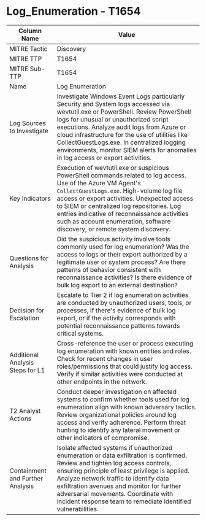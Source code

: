 # Log_Enumeration - T1654

| Column Name | Value |
|-------------|-------|
| MITRE Tactic | Discovery |
| MITRE TTP | T1654 |
| MITRE Sub-TTP | T1654 |
| Name | Log Enumeration |
| Log Sources to Investigate | Investigate Windows Event Logs particularly Security and System logs accessed via wevtutil.exe or PowerShell. Review PowerShell logs for unusual or unauthorized script executions. Analyze audit logs from Azure or cloud infrastructure for the use of utilities like CollectGuestLogs.exe. In centralized logging environments, monitor SIEM alerts for anomalies in log access or export activities. |
| Key Indicators | Execution of wevtutil.exe or suspicious PowerShell commands related to log access. Use of the Azure VM Agent's `CollectGuestLogs.exe`. High-volume log file access or export activities. Unexpected access to SIEM or centralized log repositories. Log entries indicative of reconnaissance activities such as account enumeration, software discovery, or remote system discovery. |
| Questions for Analysis | Did the suspicious activity involve tools commonly used for log enumeration? Was the access to logs or their export authorized by a legitimate user or system process? Are there patterns of behavior consistent with reconnaissance activities? Is there evidence of bulk log export to an external destination? |
| Decision for Escalation | Escalate to Tier 2 if log enumeration activities are conducted by unauthorized users, tools, or processes, if there's evidence of bulk log export, or if the activity corresponds with potential reconnaissance patterns towards critical systems. |
| Additional Analysis Steps for L1 | Cross-reference the user or process executing log enumeration with known entities and roles. Check for recent changes in user roles/permissions that could justify log access. Verify if similar activities were conducted at other endpoints in the network. |
| T2 Analyst Actions | Conduct deeper investigation on affected systems to confirm whether tools used for log enumeration align with known adversary tactics. Review organizational policies around log access and verify adherence. Perform threat hunting to identify any lateral movement or other indicators of compromise. |
| Containment and Further Analysis | Isolate affected systems if unauthorized enumeration or data exfiltration is confirmed. Review and tighten log access controls, ensuring principle of least privilege is applied. Analyze network traffic to identify data exfiltration avenues and monitor for further adversarial movements. Coordinate with incident response team to remediate identified vulnerabilities. |
